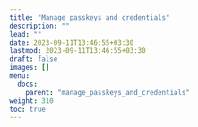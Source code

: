 ```yaml
---
title: "Manage passkeys and credentials"
description: ""
lead: ""
date: 2023-09-11T13:46:55+03:30
lastmod: 2023-09-11T13:46:55+03:30
draft: false
images: []
menu:
  docs:
    parent: "manage_passkeys_and_credentials"
weight: 310
toc: true
---
```

